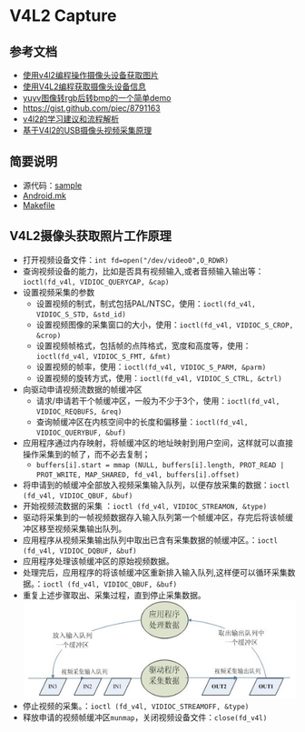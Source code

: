 # V4L2 Capture

## 参考文档

* [使用v4l2编程操作摄像头设备获取图片](https://blog.csdn.net/aiwangtingyun/article/details/79834959)
* [使用V4L2编程获取摄像头设备信息](https://blog.csdn.net/aiwangtingyun/article/details/79834235)
* [yuyv图像转rgb后转bmp的一个简单demo](https://blog.csdn.net/dancer__sky/article/details/76724292)
* https://gist.github.com/piec/8791163
* [v4l2的学习建议和流程解析](https://www.cnblogs.com/silence-hust/p/4464291.html)
* [基于V4l2的USB摄像头视频采集原理](http://wentao1213.com/2016/11/25/linux-v4l2-usb/)

## 简要说明

* 源代码：[sample](sample)
* [Android.mk](sample/Android.mk)
* [Makefile](sample/Makefile)

## V4L2摄像头获取照片工作原理

* 打开视频设备文件：`int fd=open("/dev/video0",O_RDWR)`
* 查询视频设备的能力，比如是否具有视频输入,或者音频输入输出等：`ioctl(fd_v4l, VIDIOC_QUERYCAP, &cap)`
* 设置视频采集的参数
  * 设置视频的制式，制式包括PAL/NTSC，使用：`ioctl(fd_v4l, VIDIOC_S_STD, &std_id)`
  * 设置视频图像的采集窗口的大小，使用：`ioctl(fd_v4l, VIDIOC_S_CROP, &crop)`
  * 设置视频帧格式，包括帧的点阵格式，宽度和高度等，使用：`ioctl(fd_v4l, VIDIOC_S_FMT, &fmt)`
  * 设置视频的帧率，使用：`ioctl(fd_v4l, VIDIOC_S_PARM, &parm)`
  * 设置视频的旋转方式，使用：`ioctl(fd_v4l, VIDIOC_S_CTRL, &ctrl)`
* 向驱动申请视频流数据的帧缓冲区
  * 请求/申请若干个帧缓冲区，一般为不少于3个，使用：`ioctl(fd_v4l, VIDIOC_REQBUFS, &req)`
  * 查询帧缓冲区在内核空间中的长度和偏移量：`ioctl(fd_v4l, VIDIOC_QUERYBUF, &buf)`
* 应用程序通过内存映射，将帧缓冲区的地址映射到用户空间，这样就可以直接操作采集到的帧了，而不必去复制；
  * `buffers[i].start = mmap (NULL, buffers[i].length, PROT_READ | PROT_WRITE, MAP_SHARED, fd_v4l, buffers[i].offset)`
* 将申请到的帧缓冲全部放入视频采集输入队列，以便存放采集的数据：`ioctl (fd_v4l, VIDIOC_QBUF, &buf)`
* 开始视频流数据的采集 ：`ioctl (fd_v4l, VIDIOC_STREAMON, &type)`
* 驱动将采集到的一帧视频数据存入输入队列第一个帧缓冲区，存完后将该帧缓冲区移至视频采集输出队列。
* 应用程序从视频采集输出队列中取出已含有采集数据的帧缓冲区。：`ioctl (fd_v4l, VIDIOC_DQBUF, &buf)` 
* 应用程序处理该帧缓冲区的原始视频数据。
* 处理完后，应用程序的将该帧缓冲区重新排入输入队列,这样便可以循环采集数据。：`ioctl (fd_v4l, VIDIOC_QBUF, &buf)`
* 重复上述步骤取出、采集过程，直到停止采集数据。
  ![images/ImageInOutBuffers.jpg](images/ImageInOutBuffers.jpg)
* 停止视频的采集。：`ioctl (fd_v4l, VIDIOC_STREAMOFF, &type)`
* 释放申请的视频帧缓冲区`munmap`，关闭视频设备文件：`close(fd_v4l)`